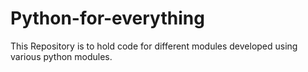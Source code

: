 # Python-for-everything
This Repository is to hold code for different modules developed using various python modules.
